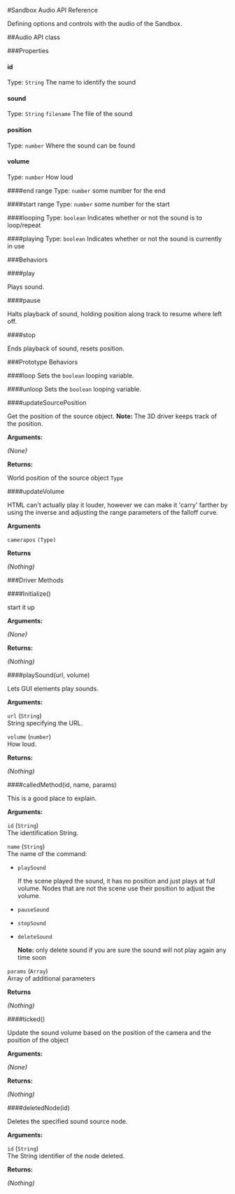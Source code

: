 #Sandbox Audio API Reference

Defining options and controls with the audio of the Sandbox.

##Audio API class

<a id='properties'></a>
###Properties

<a id='id'></a>
#### id
Type: `String`
The name to identify the sound

<a id='sound'></a>
#### sound
Type: `String` `filename`
The file of the sound

<a id='position'></a>
#### position
Type: `number`
Where the sound can be found

<a id='volume'></a>
#### volume
Type: `number`
How loud

<a id='end_range'></a>
####end range
Type: `number`
some number for the end

<a id='start_range'></a>
####start range
Type: `number`
some number for the start

<a id='looping'></a>
####looping
Type: `boolean`
Indicates whether or not the sound is to loop/repeat

<a id='playing'></a>
####playing
Type: `boolean`
Indicates whether or not the sound is currently in use  

<a id='behaviors'></a>
###Behaviors

<a id='play'></a>
####play


Plays sound.

<a id='pause'></a>
####pause

Halts playback of sound, holding position along track to resume where left off.

<a id='stop'></a>
####stop

Ends playback of sound, resets position.

<a id='prototypeBehvaiors'></a>
###Prototype Behaviors

<a id='loop'></a>
####loop
Sets the `boolean` looping variable.

<a id='unloop'></a>
####unloop
Sets the `boolean` looping variable.

<a id='updateSourcePosition'></a>
####updateSourcePosition

Get the position of the source object. **Note:** The 3D driver keeps track of the position.

**Arguments:**

*(None)*

**Returns:**

World position of the source object `Type`

<a id='updateVolume'></a>
####updateVolume

HTML can't actually play it louder, however we can make it 'carry' farther by using the inverse and adjusting the range parameters of the falloff curve.

**Arguments**

`camerapos` `(Type)`

**Returns**

*(Nothing)*

<a id='driverMethods'></a>
###Driver Methods

<a id='initialize'></a>
####Initialize()

start it up

**Arguments:**

*(None)*

**Returns:**

*(Nothing)*

<a id='playSound'></a>
####playSound(url, volume)

Lets GUI elements play sounds.

**Arguments:**

`url` (`String`)  
String specifying the URL.

`volume` (`number`)  
How loud.

**Returns:**

*(Nothing)*

<a id='calledMethod'></a>
####calledMethod(id, name, params)

This is a good place to explain.

**Arguments:**

`id` (`String`)  
The identification String.

`name` (`String`)  
The name of the command:

* `playSound`

	If the scene played the sound, it has no position and just plays at full volume. Nodes that are not the scene use their position to adjust the volume.

* `pauseSound`

* `stopSound`

* `deleteSound`

	**Note:** only delete sound if you are sure the sound will not play again any time soon

`params` (`Array`)  
Array of additional parameters

**Returns**

*(Nothing)*

####ticked()

Update the sound volume based on the position of the camera and the position of the object

**Arguments:**

*(None)*

**Returns:**

*(Nothing)*

####deletedNode(id)

Deletes the specified sound source node.

**Arguments:**

`id` (`String`)  
The String identifier of the node deleted.

**Returns:**

*(Nothing)*
